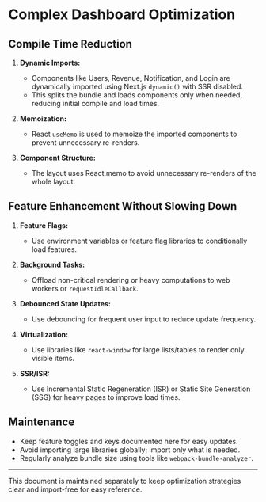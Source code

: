 # Complex Dashboard Optimization

## Compile Time Reduction

1. **Dynamic Imports:**
   - Components like Users, Revenue, Notification, and Login are dynamically imported using Next.js `dynamic()` with SSR disabled.
   - This splits the bundle and loads components only when needed, reducing initial compile and load times.

2. **Memoization:**
   - React `useMemo` is used to memoize the imported components to prevent unnecessary re-renders.

3. **Component Structure:**
   - The layout uses React.memo to avoid unnecessary re-renders of the whole layout.

## Feature Enhancement Without Slowing Down

1. **Feature Flags:**
   - Use environment variables or feature flag libraries to conditionally load features.

2. **Background Tasks:**
   - Offload non-critical rendering or heavy computations to web workers or `requestIdleCallback`.

3. **Debounced State Updates:**
   - Use debouncing for frequent user input to reduce update frequency.

4. **Virtualization:**
   - Use libraries like `react-window` for large lists/tables to render only visible items.

5. **SSR/ISR:**
   - Use Incremental Static Regeneration (ISR) or Static Site Generation (SSG) for heavy pages to improve load times.

## Maintenance

- Keep feature toggles and keys documented here for easy updates.
- Avoid importing large libraries globally; import only what is needed.
- Regularly analyze bundle size using tools like `webpack-bundle-analyzer`.

---

This document is maintained separately to keep optimization strategies clear and import-free for easy reference.
